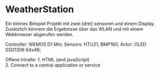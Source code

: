 # WeatherStation
Ein kleines Beispiel Projekt mit zwei (drei) sensoren und einem Display.
Zusätzlich könnem die Ergebnisse über das WLAN und mit einem Webbrowser abgerufen werden.

Controller:     WEMOS D1 Min;
Sensors:        HTU21, BMP180;
Actor:          OLED SSD1306 64x48;

Offene Inhalte: 1. HTML (and javaScript)  
                2. Connect to a central application or service
